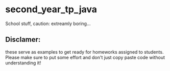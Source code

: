 # second_year_tp_java
School stuff, caution: extreamly boring...

## Disclamer: 
these serve as examples to get ready for homeworks assigned to students.
Please make sure to put some effort and don't just copy paste code without
understanding it!
